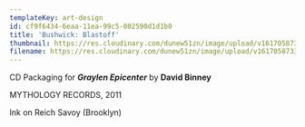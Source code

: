 ```yaml
---
templateKey: art-design
id: cf9f6434-6eaa-11ea-99c5-002590d1d1b0
title: 'Bushwick: Blastoff'
thumbnail: https://res.cloudinary.com/dunew51zn/image/upload/v1617058733/art_design/db_GE_blastoff_T_oz8u7y.jpg
filename: https://res.cloudinary.com/dunew51zn/image/upload/v1617058733/art_design/db_GE_blastoff_vgdja1.jpg
---
```

CD Packaging for ***Graylen Epicenter*** by **David Binney**

MYTHOLOGY RECORDS, 2011

Ink on Reich Savoy (Brooklyn)